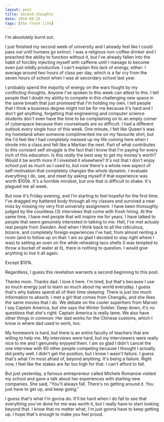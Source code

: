 ```yaml
---
layout: post
title: Second thoughts
date: 2016-09-23
tags: [the frosh life]
---
```

I'm absolutely burnt out.

I just finished my second week of university and I already feel like I could pass out until humans go extinct. I was a religious non-coffee drinker and I preached the ability to function without it, but I've already fallen into the habit of forcibly injecting myself with caffeine until I manage to become even just mildly productive. I can't explain this lack of energy, either: I average around two hours of class per day, which is a far cry from the seven hours of school when I was at secondary school last year.

I probably spend the majority of energy on the wars fought by my conflicting thoughts. Anyone I've spoken to this week can attest to this. I tell people that I doubt my ability to compete in this challenging new space in the same breath that just promised that I'm holding my own. I tell people that I think a business degree might not be for me because it's hard and I don't get anything, forgetting that engineering and computer science students don't even have the time to be complaining on to an empty corner of cyberspace because their courseloads are so difficult. I had a different outlook every single hour of this week. One minute, I felt like Queen's was my homeland when someone complimented me on my favourite shirt, but the I'd feel like I had *completely* messed up my life coming here when I strode into a class and felt like a Martian the next. Part of what contributes to this constant self struggle is the fact that I know that I'm paying for every inch of this education. Is this *really* the best way to get my money's worth? Would it be worth more if I invested it elsewhere? It's not that I don't enjoy school just as much as I used to, but now there's a whole new aspect of self-motivation that completely changes the whole dynamic. I evaluate everything I do, see, and meet by asking myself if that experience was worth $100k. It's a horrible mindset, but one that is difficult to shake. It's plagued me all week.

But now it's Friday evening, and I'm starting to feel hopeful for the first time. I've dragged my battered body through all my classes and survived a near miss by missing my very first university assignment. I have been thoroughly judged by the countless (3) interviews that come with frosh hiring. At the same time, I have met people that will inspire me for years. I have talked to people that seem genuinely interested in talking to me. Hell, I've met actualy real people from *Sweden*. And when I think back to all the ridiculous, bizarre, and completely foreign experiences I've had, from almost renting a room (and to follow up on that: I am *so* glad I decided to stay right where I was) to setting an oven on fire while reheating taco shells (I was tempted to throw a bucket of water at it), there is nothing to question. I would give anything to live it all again.

Except $101k.

Regardless, I guess this revelation warrants a second beginning to this post.

Thanks mom. Thanks dad. I love it here. I'm tired, but that's because I use so much energy just to learn so much about my world everyday. I guess that's why babies spend all of their time sleeping: There is just *too* much information to absorb. I met a girl that comes from Chengdu, and she likes the same movies that I do. We debate on the cooler superhero from Marvel: I say Captain America, but she says the Winter Soldier. Deep down, it's no questions that she's right: Captain America is really lame. We also have other things in common: Her dad works for the Chinese customs, which I know is where dad used to work, too.

My homework is hard, but there is an entire faculty of teachers that are willing to help me. My interviews were hard, but my interviewers were really nice to me and I genuinely enjoyed them. I am so glad I didn't cancel the one interview with 60 other people competing because I thought I actually did pretty well. I didn't get the position, but I know I wasn't failure. I guess that's what I'm most afraid of, beyond anything. It's being a failure. Right now, I feel like the stakes are far too high for that. I can't afford to fall.

But just yesterday, a famous entrepreneur called Michele Romanow visited my school and gave a talk about her experiences with starting new companies. She said, "You'll always fall. There's no getting around it. You just have to get up, and keep going."

I guess that's what I'm gonna do. It'll be hard when I do fall to see that everything you've done for me was worth it, but I really have to start looking beyond that. I know that no matter what, I'm just gonna have to keep getting up. I hope that's enough to make you feel proud.
